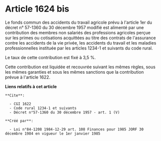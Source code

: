 # Article 1624 bis

Le fonds commun des accidents du travail agricole prévu à l'article 1er du décret n° 57-1360 du 30 décembre 1957 modifié est
alimenté par une contribution des membres non salariés des professions agricoles perçue sur les primes ou cotisations
acquittées au titre des contrats de l'assurance contre les accidents de la vie privée, les accidents du travail et les
maladies professionnelles instituée par les articles 1234-1 et suivants du code rural.

Le taux de cette contribution est fixé à 3,5 %.

Cette contribution est liquidée et recouvrée suivant les mêmes règles, sous les mêmes garanties et sous les mêmes sanctions
que la contribution prévue à l'article 1622.

**Liens relatifs à cet article**

	**Cite**:

	  - CGI 1622
	  - Code rural 1234-1 et suivants
	  - Décret n°57-1360 du 30 décembre 1957 - art. 1 (V)

	**Créé par**:

	  - Loi n°84-1208 1984-12-29 art. 108 Finances pour 1985 JORF 30 décembre 1984 en vigueur le 1er janvier 1985
